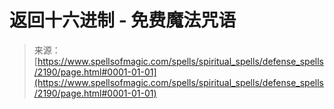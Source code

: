<!--yml

category: 未分类

date: 2024-06-12 18:35:45

-->

# 返回十六进制 - 免费魔法咒语

> 来源：[https://www.spellsofmagic.com/spells/spiritual_spells/defense_spells/2190/page.html#0001-01-01](https://www.spellsofmagic.com/spells/spiritual_spells/defense_spells/2190/page.html#0001-01-01)
